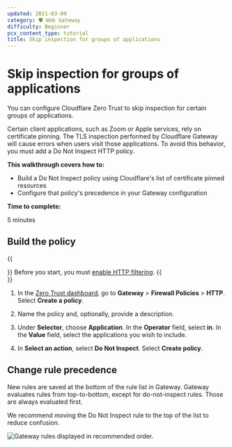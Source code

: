 ```yaml
---
updated: 2021-03-09
category: 🛡️ Web Gateway
difficulty: Beginner
pcx_content_type: tutorial
title: Skip inspection for groups of applications
---
```


# Skip inspection for groups of applications

You can configure Cloudflare Zero Trust to skip inspection for certain groups of applications.

Certain client applications, such as Zoom or Apple services, rely on certificate pinning. The TLS inspection performed by Cloudflare Gateway will cause errors when users visit those applications. To avoid this behavior, you must add a Do Not Inspect HTTP policy.

**This walkthrough covers how to:**

- Build a Do Not Inspect policy using Cloudflare's list of certificate pinned resources
- Configure that policy's precedence in your Gateway configuration

**Time to complete:**

5 minutes

## Build the policy

{{<Aside>}}
Before you start, you must [enable HTTP filtering](/cloudflare-one/policies/filtering/initial-setup/http/).
{{</Aside>}}

1. In the [Zero Trust dashboard](https://one.dash.cloudflare.com), go to **Gateway** > **Firewall Policies** > **HTTP**. Select **Create a policy**.

2.  Name the policy and, optionally, provide a description.

3. Under **Selector**, choose **Application**. In the **Operator** field, select **in**. In the **Value** field, select the applications you wish to include.

4.  In **Select an action**, select **Do Not Inspect**. Select **Create policy**.

## Change rule precedence

New rules are saved at the bottom of the rule list in Gateway. Gateway evaluates rules from top-to-bottom, except for do-not-inspect rules. Those are always evaluated first.

We recommend moving the Do Not Inspect rule to the top of the list to reduce confusion.

![Gateway rules displayed in recommended order.](/cloudflare-one/static/secure-web-gateway/exempt-cert-pinning/rules-last.png)
